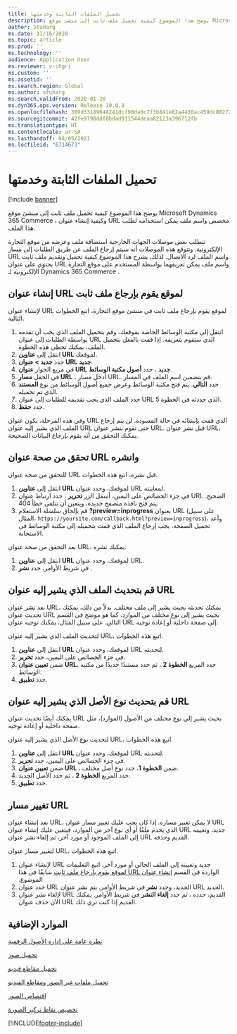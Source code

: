 ```yaml
---
title: تحميل الملفات الثابتة وخدمتها
description: يوضح هذا الموضوع كيفية تحميل ملف ثابت إلى منشئ موقع Microsoft Dynamics 365 Commerce ، وكيفية إنشاء عنوان URL مخصص واسم ملف يمكن استخدامه لطلب هذا الملف.
author: StuHarg
ms.date: 11/16/2020
ms.topic: article
ms.prod: ''
ms.technology: ''
audience: Application User
ms.reviewer: v-chgri
ms.custom: ''
ms.assetid: ''
ms.search.region: Global
ms.author: stuharg
ms.search.validFrom: 2020-01-20
ms.dyn365.ops.version: Release 10.0.8
ms.openlocfilehash: 389d33189644241dcf98da0c7f3b841e82a4430ac459dc8027284cecc299b4b1
ms.sourcegitcommit: 42fe9790ddf0bdad911544deaa82123a396712fb
ms.translationtype: HT
ms.contentlocale: ar-SA
ms.lasthandoff: 08/05/2021
ms.locfileid: "6714673"
---
```

# <a name="upload-and-serve-static-files"></a>تحميل الملفات الثابتة وخدمتها

[!include [banner](includes/banner.md)]

يوضح هذا الموضوع كيفية تحميل ملف ثابت إلى منشئ موقع Microsoft Dynamics 365 Commerce ، وكيفية إنشاء عنوان URL مخصص واسم ملف يمكن استخدامه لطلب هذا الملف.

تتطلب بعض موصلات الجهات الخارجية استضافة ملف وعرضه من موقع التجارة الإلكترونية. وتتوقع هذه الموصلات أنه سيتم إرجاع الملف عن طريق الطلبات إلى مسار URL واسم الملف لرد الاتصال. لذلك، يشرح هذا الموضوع كيفية تحميل وتقديم ملف ثابت يحتوي على عنوان URL واسم ملف يمكن تعريفهما بواسطة المستخدم على موقع التجارة الإلكترونية لـ Dynamics 365 Commerce .

## <a name="create-a-site-url-that-returns-a-static-file"></a>إنشاء عنوان URL لموقع يقوم بإرجاع ملف ثابت

لإنشاء عنوان URL لموقع يقوم بإرجاع ملف ثابت في منشئ موقع التجارة، اتبع الخطوات التالية.

1. انتقل إلى مكتبة الوسائط الخاصة بموقعك، وقم بتحميل الملف الذي يجب أن تقدمه بواسطة الطلبات إلى عنوان URL الذي ستقوم بتعريفه. إذا قمت بالفعل بتحميل الملف، يمكنك تخطي هذه الخطوة.
1. انتقل إلى **عناوين URL** لموقعك.
1. حدد **جديد \> عنوان URL جديد**.
1. في مربع الحوار **عنوان URL جديد** ، حدد **أصول مكتبة الوسائط**.
1. في الحقل **مسار URL** ، أدخل مسار URL. قم بتضمين اسم الملف في المسار.
1. حدد **التالي**. يتم فتح مكتبة الوسائط وعرض جميع أصول الوسائط من نوع **المستند** الذي تم تحميله.
1. حدد الملف الذي يجب تقديمه للطلبات إلى عنوان URL الذي حددته في الخطوة 5.
1. حدد **حفظ**.

وفي هذه المرحلة، يكون عنوان URL الذي قمت بإنشائه في حالة المسودة. لن يتم إرجاع الملف الذي يشير إليه عنوان URL حتى تقوم بنشر عنوان URL. قبل نشر عنوان URL، يمكنك التحقق من أنه يقوم بإرجاع البيانات الصحيحة.

## <a name="validate-and-publish-a-url"></a>تحقق من صحة عنوان URL وانشره

للتحقق من صحة عنوان URL قبل نشره، اتبع هذه الخطوات.

1. انتقل إلى **عناوين URL** لموقعك، وحدد عنوان URL لمعاينته.
2. في جزء الخصائص على اليمين، أسفل الزر **تحرير** ، حدد ارتباط عنوان URL الصحيح. يتم فتح نافذة متصفح جديدة، ويتعين أن تتلقى خطأ 404.
3. قم بإلحاق سلسلة الاستعلام **?preview=inprogress** بعنوان URL (على سبيل المثال، `https://yoursite.com/callback.html?preview=inprogress`)، وأعد تحميل الصفحة. يجب إرجاع الملف الذي قمت بتحميله إلى مكتبة الوسائط في الاستجابة.

بعد التحقق من صحة عنوان URL، يمكنك نشره.

1. انتقل إلى **عناوين URL** لموقعك، وحدد عنوان URL.
2. في شريط الأوامر، حدد **نشر** .

## <a name="update-the-file-that-a-url-points-to"></a>قم بتحديث الملف الذي يشير إليه عنوان URL

بعد نشر عنوان URL، يمكنك تحديثه بحيث يشير إلى ملف مختلف. بدلاً من ذلك، يمكنك تحديث عنوان URL بحيث يشير إلى نوع مختلف من الموارد، كما هو موضح في القسم التالي. على سبيل المثال، يمكنك توجيه عنوان URL إلى صفحة داخلية أو إعادة توجيه.

لتحديث الملف الذي يشير إليه عنوان URL، اتبع هذه الخطوات.

1. انتقل إلى **عناوين URL** لموقعك، وحدد عنوان URL لتحديثه.
1. في جزء الخصائص على اليمين، حدد **تحرير**.
1. ضمن **تعيين عنوان URL**، حدد المربع **الخطوة 2** ، ثم حدد مستندًا جديدًا من مكتبه الوسائط.
1. حدد **تطبيق**.

## <a name="update-the-asset-type-that-a-url-points-to"></a>قم بتحديث نوع الأصل الذي يشير إليه عنوان URL

يمكنك أيضًا تحديث عنوان URL بحيث يشير إلى نوع مختلف من الأصول (الموارد)، مثل صفحة داخلية أو إعادة توجيه.

لتحديث نوع الأصل الذي يشير إليه عنوان URL، اتبع هذه الخطوات.

1. انتقل إلى **عناوين URL** لموقعك، وحدد عنوان URL لتحديثه.
1. في جزء الخصائص على اليمين، حدد **تحرير**.
1. ضمن **تعيين عنوان URL** ، ضمن **الخطوة 1**، حدد نوع أصل مختلف.
1. حدد المربع **الخطوة 2** ، ثم حدد الأصل الجديد.
1. حدد **تطبيق**.

## <a name="change-the-url-path"></a>تغيير مسار URL

بعد إنشاء عنوان URL، لا يمكن تغيير مساره. إذا كان يجب عليك تغيير مسار عنوان URL الذي يخدم ملفًا أو أي نوع آخر من الموارد، فيتعين عليك إنشاء عنوان URL جديد، وتعيينه إلى الملف الموجود أو مورد آخر، ثم إلغاء نشر عنوان URL القديم وحذفه.

لتغيير مسار عنوان URL، اتبع هذه الخطوات.

1. لإنشاء عنوان URL جديد وتعيينه إلى الملف الحالي أو مورد آخر، اتبع التعليمات الواردة في القسم [‏‫إنشاء عنوان URL لموقع يقوم بإرجاع ملف ثابت](#create-a-site-url-that-returns-a-static-file) سابقًا في هذا الموضوع.
1. حدد عنوان URL الجديد، وحدد **نشر** في شريط الأوامر. يتم نشر عنوان URL الجديد.
1. لإلغاء نشر عنوان URL القديم، حدده ، ثم حدد **إلغاء النشر** في شريط الأوامر. يمكنك الآن حذف عنوان URL القديم إذا كنت تري ذلك.

## <a name="additional-resources"></a>الموارد الإضافية

[نظرة عامة على إدارة الأصول الرقمية](dam-overview.md)

[تحميل صور](dam-upload-images.md)

[تحميل مقاطع فيديو](dam-upload-video.md)

[تحميل ملفات غير الصور ومقاطع الفيديو](dam-upload-files.md)

[اقتصاص الصور](dam-crop-images.md)

[تخصيص نقاط تركيز الصورة](dam-custom-focal-point.md)


[!INCLUDE[footer-include](../includes/footer-banner.md)]